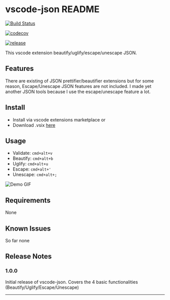 # vscode-json README



[![Build Status](https://travis-ci.org/andyyaldoo/vscode-json.svg?branch=travis)](https://travis-ci.org/andyyaldoo/vscode-json)


[![codecov](https://codecov.io/gh/andyyaldoo/vscode-json/branch/master/graph/badge.svg)](https://codecov.io/gh/andyyaldoo/vscode-json)


[![release](https://img.shields.io/github/release/andyyaldoo/vscode-json.svg)](https://github.com/andyyaldoo/releases/latest)

This vscode extension beautify/uglify/escape/unescape JSON.
## Features

There are existing of JSON prettifier/beautifier extensions but for some reason, Escape/Unescape JSON features are not included. I made yet another JSON tools because I use the escape/unescape feature a lot.

## Install
* Install via vscode extensions marketplace
or
* Download .vsix [here](https://github.com/andyyaldoo/vscode-json/releases)

## Usage

* Validate: `cmd+alt+v`
* Beautify: `cmd+alt+b`
* Uglify: `cmd+alt+u`
* Escape: `cmd+alt+'`
* Unescape: `cmd+alt+;`


![Demo GIF](https://raw.githubusercontent.com/andyyaldoo/vscode-json/master/images/vscode-json.gif)

## Requirements

None

## Known Issues

So far none
## Release Notes

### 1.0.0

Initial release of vscode-json. Covers the 4 basic functionalities (Beautify/Uglify/Escape/Unescape)

-----------------------------------------------------------------------------------------------------------
